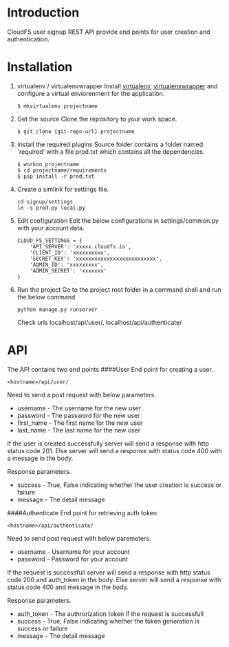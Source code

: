 # Introduction
CloudFS user signup REST API provide end points for user creation and authentication.

# Installation
1. virtualenv / virtualenvwrapper
    Install [virtualenv], [virtualenvwrapper] and configure a virtual enviorenment for the application.

    ```
    $ mkvirtualenv projectname
    ```

2. Get the source
    Clone the repository to your work space.

    ```
    $ git clone [git-repo-url] projectname
    ```

3. Install the required plugins
    Source folder contains a folder named 'required' with a file prod.txt which contains all the dependencies.

    ```
    $ workon projectname
    $ cd projectname/requirements
    $ pip install -r prod.txt
    ```

4. Create a simlink for settings file.

    ```
    cd signup/settings
    ln -s prod.py local.py
    ```

5. Edit configuration
    Edit the below configurations in settings/common.py with your account data.

    ```
    CLOUD_FS_SETTINGS = {
        'API_SERVER': 'xxxxx.cloudfs.io',  
        'CLIENT_ID': 'xxxxxxxxxx',  
        'SECRET_KEY': 'xxxxxxxxxxxxxxxxxxxxxxxxxx',  
        'ADMIN_ID': 'xxxxxxxxx',  
        'ADMIN_SECRET': 'xxxxxxx'  
    }
    ```

6. Run the project
    Go to the project root folder in a command shell and run the below command

    ```
    python manage.py runserver
    ```

    Check urls localhost/api/user/, localhost/api/authenticate/


# API
The API contains two end points
####User
End point for creating a user.

```
<hostname>/api/user/
```

Need to send a post request with below parameters.
* username	- The username for the new user
* password	- The password for the new user
* first_name	- The first name for the new user
* last_name	- The last name for the new user

If the user is created successfully server will send a response with http status code 201. Else server will send a response with status code 400 with a message in the body.

Response parameters.
* success - True, False indicating whether the user creation is success or failure
* message - The detail message 

####Authenticate
End point for retrieving auth token. 
```
<hostname>/api/authenticate/
```

Need to send post request with below paremeters.
* username	- Username for your account
* password	- Password for your account

If the request is successfull server will send a response with http status code 200 and auth_token in the body. Else server will send a response with status code 400 and message in the body.

Response parameters.
* auth_token - The authrorization token if the request is successfull
* success - True, False indicating whether the token generation is success or failure
* message - The detail message 

[virtualenv]:http://virtualenv.readthedocs.org/en/latest/virtualenv.html
[virtualenvwrapper]:http://virtualenvwrapper.readthedocs.org/en/latest/install.html
